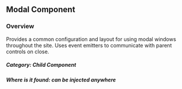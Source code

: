 ## Modal Component

### Overview

Provides a common configuration and layout for using modal windows throughout the site. Uses event emitters to communicate with 
parent controls on close.

##### Category: Child Component
##### Where is it found: can be injected anywhere
